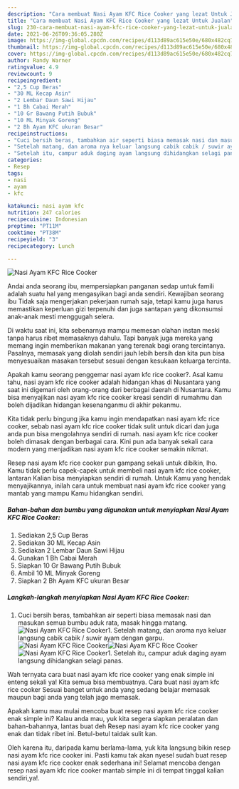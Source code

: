 ```yaml
---
description: "Cara membuat Nasi Ayam KFC Rice Cooker yang lezat Untuk Jualan"
title: "Cara membuat Nasi Ayam KFC Rice Cooker yang lezat Untuk Jualan"
slug: 230-cara-membuat-nasi-ayam-kfc-rice-cooker-yang-lezat-untuk-jualan
date: 2021-06-26T09:36:05.280Z
image: https://img-global.cpcdn.com/recipes/d113d89ac615e50e/680x482cq70/nasi-ayam-kfc-rice-cooker-foto-resep-utama.jpg
thumbnail: https://img-global.cpcdn.com/recipes/d113d89ac615e50e/680x482cq70/nasi-ayam-kfc-rice-cooker-foto-resep-utama.jpg
cover: https://img-global.cpcdn.com/recipes/d113d89ac615e50e/680x482cq70/nasi-ayam-kfc-rice-cooker-foto-resep-utama.jpg
author: Randy Warner
ratingvalue: 4.9
reviewcount: 9
recipeingredient:
- "2,5 Cup Beras"
- "30 ML Kecap Asin"
- "2 Lembar Daun Sawi Hijau"
- "1 Bh Cabai Merah"
- "10 Gr Bawang Putih Bubuk"
- "10 ML Minyak Goreng"
- "2 Bh Ayam KFC ukuran Besar"
recipeinstructions:
- "Cuci bersih beras, tambahkan air seperti biasa memasak nasi dan masukan semua bumbu aduk rata, masak hingga matang."
- "Setelah matang, dan aroma nya keluar langsung cabik cabik / suwir ayam dengan garpu."
- "Setelah itu, campur aduk daging ayam langsung dihidangkan selagi panas."
categories:
- Resep
tags:
- nasi
- ayam
- kfc

katakunci: nasi ayam kfc 
nutrition: 247 calories
recipecuisine: Indonesian
preptime: "PT11M"
cooktime: "PT38M"
recipeyield: "3"
recipecategory: Lunch

---
```



![Nasi Ayam KFC Rice Cooker](https://img-global.cpcdn.com/recipes/d113d89ac615e50e/680x482cq70/nasi-ayam-kfc-rice-cooker-foto-resep-utama.jpg)

Andai anda seorang ibu, mempersiapkan panganan sedap untuk famili adalah suatu hal yang mengasyikan bagi anda sendiri. Kewajiban seorang ibu Tidak saja mengerjakan pekerjaan rumah saja, tetapi kamu juga harus memastikan keperluan gizi terpenuhi dan juga santapan yang dikonsumsi anak-anak mesti menggugah selera.

Di waktu  saat ini, kita sebenarnya mampu memesan olahan instan meski tanpa harus ribet memasaknya dahulu. Tapi banyak juga mereka yang memang ingin memberikan makanan yang terenak bagi orang tercintanya. Pasalnya, memasak yang diolah sendiri jauh lebih bersih dan kita pun bisa menyesuaikan masakan tersebut sesuai dengan kesukaan keluarga tercinta. 



Apakah kamu seorang penggemar nasi ayam kfc rice cooker?. Asal kamu tahu, nasi ayam kfc rice cooker adalah hidangan khas di Nusantara yang saat ini digemari oleh orang-orang dari berbagai daerah di Nusantara. Kamu bisa menyajikan nasi ayam kfc rice cooker kreasi sendiri di rumahmu dan boleh dijadikan hidangan kesenanganmu di akhir pekanmu.

Kita tidak perlu bingung jika kamu ingin mendapatkan nasi ayam kfc rice cooker, sebab nasi ayam kfc rice cooker tidak sulit untuk dicari dan juga anda pun bisa mengolahnya sendiri di rumah. nasi ayam kfc rice cooker boleh dimasak dengan berbagai cara. Kini pun ada banyak sekali cara modern yang menjadikan nasi ayam kfc rice cooker semakin nikmat.

Resep nasi ayam kfc rice cooker pun gampang sekali untuk dibikin, lho. Kamu tidak perlu capek-capek untuk membeli nasi ayam kfc rice cooker, lantaran Kalian bisa menyiapkan sendiri di rumah. Untuk Kamu yang hendak menyajikannya, inilah cara untuk membuat nasi ayam kfc rice cooker yang mantab yang mampu Kamu hidangkan sendiri.

<!--inarticleads1-->

##### Bahan-bahan dan bumbu yang digunakan untuk menyiapkan Nasi Ayam KFC Rice Cooker:

1. Sediakan 2,5 Cup Beras
1. Sediakan 30 ML Kecap Asin
1. Sediakan 2 Lembar Daun Sawi Hijau
1. Gunakan 1 Bh Cabai Merah
1. Siapkan 10 Gr Bawang Putih Bubuk
1. Ambil 10 ML Minyak Goreng
1. Siapkan 2 Bh Ayam KFC ukuran Besar




<!--inarticleads2-->

##### Langkah-langkah menyiapkan Nasi Ayam KFC Rice Cooker:

1. Cuci bersih beras, tambahkan air seperti biasa memasak nasi dan masukan semua bumbu aduk rata, masak hingga matang.
<img src="https://img-global.cpcdn.com/steps/8cfd06e915adc07c/160x128cq70/nasi-ayam-kfc-rice-cooker-langkah-memasak-1-foto.jpg" alt="Nasi Ayam KFC Rice Cooker">1. Setelah matang, dan aroma nya keluar langsung cabik cabik / suwir ayam dengan garpu.
<img src="https://img-global.cpcdn.com/steps/e640b0673f1f4ec6/160x128cq70/nasi-ayam-kfc-rice-cooker-langkah-memasak-2-foto.jpg" alt="Nasi Ayam KFC Rice Cooker"><img src="//assets-global.cpcdn.com/assets/icons/button_play-2c75c40dde080a61004c1f40b05d8f140eaff45d7e9e6481dc71c63d2e7c4909.png" alt="Nasi Ayam KFC Rice Cooker"><img src="https://img-global.cpcdn.com/steps/48bb53a38347e3bb/160x128cq70/nasi-ayam-kfc-rice-cooker-langkah-memasak-2-foto.jpg" alt="Nasi Ayam KFC Rice Cooker">1. Setelah itu, campur aduk daging ayam langsung dihidangkan selagi panas.




Wah ternyata cara buat nasi ayam kfc rice cooker yang enak simple ini enteng sekali ya! Kita semua bisa membuatnya. Cara buat nasi ayam kfc rice cooker Sesuai banget untuk anda yang sedang belajar memasak maupun bagi anda yang telah jago memasak.

Apakah kamu mau mulai mencoba buat resep nasi ayam kfc rice cooker enak simple ini? Kalau anda mau, yuk kita segera siapkan peralatan dan bahan-bahannya, lantas buat deh Resep nasi ayam kfc rice cooker yang enak dan tidak ribet ini. Betul-betul taidak sulit kan. 

Oleh karena itu, daripada kamu berlama-lama, yuk kita langsung bikin resep nasi ayam kfc rice cooker ini. Pasti kamu tak akan nyesel sudah buat resep nasi ayam kfc rice cooker enak sederhana ini! Selamat mencoba dengan resep nasi ayam kfc rice cooker mantab simple ini di tempat tinggal kalian sendiri,ya!.

